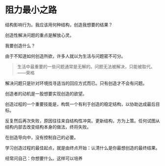 # 阻力最小之路

结构影响行为。我应该用何种结构，创造我想要的结果？

创造性解决问题的重点是解放心灵。

我要创造什么？

由于不知道如何创造所欲，许多人就以为生活与问题密不可分。

>生活中最重要的一些问题通常是无解的。问题无法被解决，只能被取代。——荣格

解决问题只是针对环境找寻适当的回应方式而已。只有创造才不会有问题。

创造者的动机是一股想要实现创造的欲望。

创造过程的一个重要技能是，构筑一个有利于创造的稳定结构，以协助达成最后目标。

反复然后再次失败，原因往往来自结构性冲突。更新结构，方为上策。任何试图从结构内部去改变结构本身的做法，终将失败。

在创造导向中，没有控制自己的必要。

学习创造过程的最佳起点，就是由终点开始：认清什么是你最想创造的最终结果。

经常问自己：你想要什么。这样可以培养